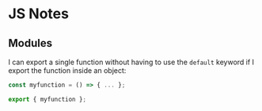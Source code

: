 # JS Notes

## Modules

I can export a single function without having to use the `default` keyword if I export the function inside an object:

```javascript
const myfunction = () => { ... };

export { myfunction };
```
